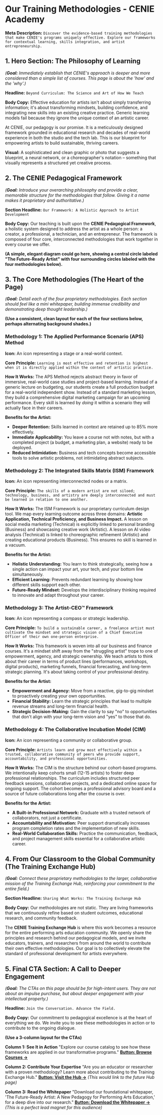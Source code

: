 # Our Training Methodologies - CENIE Academy

**Meta Description:** `Discover the evidence-based training methodologies that make CENIE's programs uniquely effective. Explore our frameworks for contextual learning, skills integration, and artist entrepreneurship.`

## 1. Hero Section: The Philosophy of Learning

*(**Goal:** Immediately establish that CENIE's approach is deeper and more considered than a simple list of courses. This page is about the 'how' and the 'why'.)*

**Headline:** `Beyond Curriculum: The Science and Art of How We Teach`

**Body Copy:**
Effective education for artists isn't about simply transferring information; it's about transforming mindsets, building confidence, and integrating new skills into an existing creative practice. Generic learning models fail because they ignore the unique context of an artistic career.

At CENIE, our pedagogy is our promise. It is a meticulously designed framework grounded in educational research and decades of real-world experience in both the studio and the tech lab. This is our blueprint for empowering artists to build sustainable, thriving careers.

**Visual:** A sophisticated and clean graphic or photo that suggests a blueprint, a neural network, or a choreographer's notation – something that visually represents a structured yet creative process.

## 2. The CENIE Pedagogical Framework

*(**Goal:** Introduce your overarching philosophy and provide a clear, memorable structure for the methodologies that follow. Giving it a name makes it proprietary and authoritative.)*

**Section Headline:** `Our Framework: A Holistic Approach to Artist Development`

**Body Copy:**
Our teaching is built upon the **CENIE Pedagogical Framework**, a holistic system designed to address the artist as a whole person: a creator, a professional, a technician, and an entrepreneur. The framework is composed of four core, interconnected methodologies that work together in every course we offer.

**(A simple, elegant diagram could go here, showing a central circle labeled "The Future-Ready Artist" with four surrounding circles labeled with the four methodologies below).**

## 3. The Core Methodologies (The Heart of the Page)

*(**Goal:** Detail each of the four proprietary methodologies. Each section should feel like a mini whitepaper, building immense credibility and demonstrating deep thought leadership.)*

**(Use a consistent, clean layout for each of the four sections below, perhaps alternating background shades.)**

### Methodology 1: The Applied Performance Scenario (APS) Method

**Icon:** An icon representing a stage or a real-world context.

**Core Principle:** `Learning is most effective and retention is highest when it is directly applied within the context of artistic practice.`

**How It Works:** The APS Method rejects abstract theory in favor of immersive, real-world case studies and project-based learning. Instead of a generic lecture on budgeting, our students create a full production budget for a real-world independent show. Instead of a standard marketing lesson, they build a comprehensive digital marketing campaign for an upcoming performance. Every skill is learned by *doing* it within a scenario they will actually face in their careers.

**Benefits for the Artist:**

* **Deeper Retention:** Skills learned in context are retained up to 85% more effectively.
* **Immediate Applicability:** You leave a course not with notes, but with a completed project (a budget, a marketing plan, a website) ready to be deployed.
* **Reduced Intimidation:** Business and tech concepts become accessible tools to solve artistic problems, not intimidating abstract subjects.

### Methodology 2: The Integrated Skills Matrix (ISM) Framework

**Icon:** An icon representing interconnected nodes or a matrix.

**Core Principle:** `The skills of a modern artist are not siloed; technology, business, and artistry are deeply interconnected and must be learned in relation to one another.`

**How It Works:** The ISM Framework is our proprietary curriculum design tool. We map every learning outcome across three domains: **Artistic Application, Technical Proficiency, and Business Impact.** A lesson on social media marketing (Technical) is explicitly linked to personal branding (Business) and showcasing creative work (Artistic). A lesson on AI video analysis (Technical) is linked to choreographic refinement (Artistic) and creating educational products (Business). This ensures no skill is learned in a vacuum.

**Benefits for the Artist:**

* **Holistic Understanding:** You learn to think strategically, seeing how a single action can impact your art, your tech, and your bottom line simultaneously.
* **Efficient Learning:** Prevents redundant learning by showing how different skills support each other.
* **Future-Ready Mindset:** Develops the interdisciplinary thinking required to innovate and adapt throughout your career.

### Methodology 3: The Artist-CEO™ Framework

**Icon:** An icon representing a compass or strategic leadership.

**Core Principle:** `To build a sustainable career, a freelance artist must cultivate the mindset and strategic vision of a Chief Executive Officer of their own one-person enterprise.`

**How It Works:** This framework is woven into all our business and finance courses. It's a mindset shift away from the "struggling artist" trope to one of empowerment, agency, and strategic ownership. We teach artists to think about their career in terms of product lines (performances, workshops, digital products), marketing funnels, financial forecasting, and long-term strategic planning. It's about taking control of your professional destiny.

**Benefits for the Artist:**

* **Empowerment and Agency:** Move from a reactive, gig-to-gig mindset to proactively creating your own opportunities.
* **Financial Stability:** Learn the strategic principles that lead to multiple revenue streams and long-term financial health.
* **Strategic Decision-Making:** Gain the clarity to say "no" to opportunities that don't align with your long-term vision and "yes" to those that do.

### Methodology 4: The Collaborative Incubation Model (CIM)

**Icon:** An icon representing a community or collaborative group.

**Core Principle:** `Artists learn and grow most effectively within a trusted, collaborative community of peers who provide support, accountability, and professional opportunities.`

**How It Works:** The CIM is the structure behind our cohort-based programs. We intentionally keep cohorts small (12-15 artists) to foster deep professional relationships. The curriculum includes structured peer feedback sessions, collaborative projects, and a dedicated online space for ongoing support. The cohort becomes a professional advisory board and a source of future collaborations long after the course is over.

**Benefits for the Artist:**

* **A Built-in Professional Network:** Graduate with a trusted network of collaborators, not just a certificate.
* **Accountability and Motivation:** Peer support dramatically increases program completion rates and the implementation of new skills.
* **Real-World Collaboration Skills:** Practice the communication, feedback, and project management skills essential for a collaborative artistic career.

## 4. From Our Classroom to the Global Community (The Training Exchange Hub)

*(**Goal:** Connect these proprietary methodologies to the larger, collaborative mission of the Training Exchange Hub, reinforcing your commitment to the entire field.)*

**Section Headline:** `Sharing What Works: The Training Exchange Hub`

**Body Copy:**
Our methodologies are not static. They are living frameworks that we continuously refine based on student outcomes, educational research, and community feedback.

The **CENIE Training Exchange Hub** is where this work becomes a resource for the entire performing arts education community. We openly share the principles and research behind our pedagogical models, and we invite educators, trainers, and researchers from around the world to contribute their own effective methodologies. Our goal is to collectively elevate the standard of professional development for artists everywhere.

## 5. Final CTA Section: A Call to Deeper Engagement

*(**Goal:** The CTAs on this page should be for high-intent users. They are not about an impulse purchase, but about deeper engagement with your intellectual property.)*

**Headline:** `Join the Conversation. Advance the Field.`

**Body Copy:**
Our commitment to pedagogical excellence is at the heart of everything we do. We invite you to see these methodologies in action or to contribute to the ongoing dialogue.

**(Use a 3-column layout for the CTAs)**

**Column 1: See It in Action**
"Explore our course catalog to see how these frameworks are applied in our transformative programs."
**[Button: Browse Courses →](/learn/courses/)**

**Column 2: Contribute Your Expertise**
"Are you an educator or researcher with a proven methodology? Learn more about contributing to the Training Exchange Hub."
**[Button: Visit the Hub →](academy.cenie.org/hub)** *(This would link to the future Hub page)*

**Column 3: Read the Whitepaper**
"Download our foundational whitepaper, 'The Future-Ready Artist: A New Pedagogy for Performing Arts Education,' for a deep dive into our research."
**[Button: Download the Whitepaper →](academy.org/downloads/white-paper)** *(This is a perfect lead magnet for this audience)*
